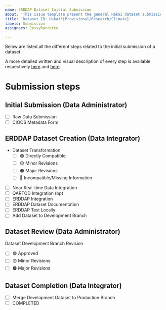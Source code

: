 ```yaml
---
name: ERDDAP Dataset Initial Submission
about: 'This issue template present the general Hakai dataset submission workflow. '
title: 'Dataset_ID: Hakai*[Provisional/Research/Climate]'
labels: Submission
assignees: JessyBarrette

---
```


Below are listed all the different steps related to the initial submission of a dataset. 

A more detailed written and visual description of every step is available respectively 
[here](https://docs.google.com/document/d/1QMU0skj7kWbxuS_cVUNkTYZSeqpa1lVsK7WJvC4hMyA/edit?usp=sharing) and [here](https://lucid.app/lucidchart/invitations/accept/ae8530a5-4a8f-435e-b17a-60aab0773f2f). 

# Submission steps
## Initial Submission (Data Administrator)
- [ ] Raw Data Submission
- [ ] CIOOS Metadata Form 

## ERDDAP Dataset Creation (Data Integrator)
- Dataset Transformation 
    - [ ] :green_circle: Directly Compatible
    - [ ] :yellow_circle: Minor Revisions
    - [ ] :orange_circle: Major Revisions
    - [ ] :red_circle:  Incompatible/Missing Information
- [ ] Near Real-time Data Integration 
- [ ] QARTOD Integration (opt
- [ ] ERDDAP Integration 
- [ ] ERDDAP Dataset Documentation 
- [ ] ERDDAP Test Locally 
- [ ] Add Dataset to Development Branch
## Dataset Review (Data Administrator)
Dataset Development Branch Revision 
- [ ] :green_circle: Approved
- [ ] :yellow_circle: Minor Revisions
- [ ] :orange_circle: Major Revisions

## Dataset Completion (Data Integrator)
- [ ] Merge Development Dataset to Production Branch 
- [ ] COMPLETED

